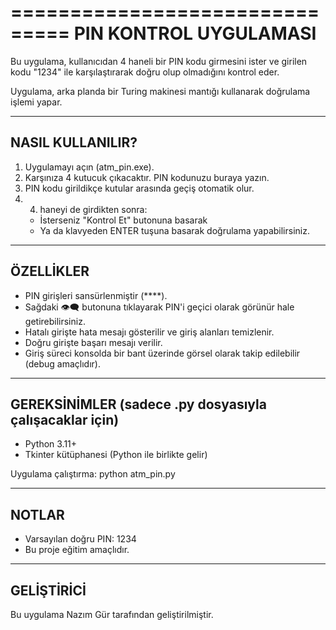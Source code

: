 ===============================
PIN KONTROL UYGULAMASI
===============================

Bu uygulama, kullanıcıdan 4 haneli bir PIN kodu girmesini ister ve girilen kodu "1234" ile karşılaştırarak doğru olup olmadığını kontrol eder.

Uygulama, arka planda bir Turing makinesi mantığı kullanarak doğrulama işlemi yapar.

-------------------------------
NASIL KULLANILIR?
-------------------------------

1. Uygulamayı açın (atm_pin.exe).
2. Karşınıza 4 kutucuk çıkacaktır. PIN kodunuzu buraya yazın.
3. PIN kodu girildikçe kutular arasında geçiş otomatik olur.
4. 4. haneyi de girdikten sonra:
   - İsterseniz "Kontrol Et" butonuna basarak
   - Ya da klavyeden ENTER tuşuna basarak
     doğrulama yapabilirsiniz.

-------------------------------
ÖZELLİKLER
-------------------------------

- PIN girişleri sansürlenmiştir (****).
- Sağdaki 👁‍🗨 butonuna tıklayarak PIN'i geçici olarak görünür hale getirebilirsiniz.
- Hatalı girişte hata mesajı gösterilir ve giriş alanları temizlenir.
- Doğru girişte başarı mesajı verilir.
- Giriş süreci konsolda bir bant üzerinde görsel olarak takip edilebilir (debug amaçlıdır).

-------------------------------
GEREKSİNİMLER (sadece .py dosyasıyla çalışacaklar için)
-------------------------------

- Python 3.11+
- Tkinter kütüphanesi (Python ile birlikte gelir)

Uygulama çalıştırma:
python atm_pin.py

-------------------------------
NOTLAR
-------------------------------

- Varsayılan doğru PIN: 1234
- Bu proje eğitim amaçlıdır.

-------------------------------
GELİŞTİRİCİ
-------------------------------

Bu uygulama Nazım Gür tarafından geliştirilmiştir.
